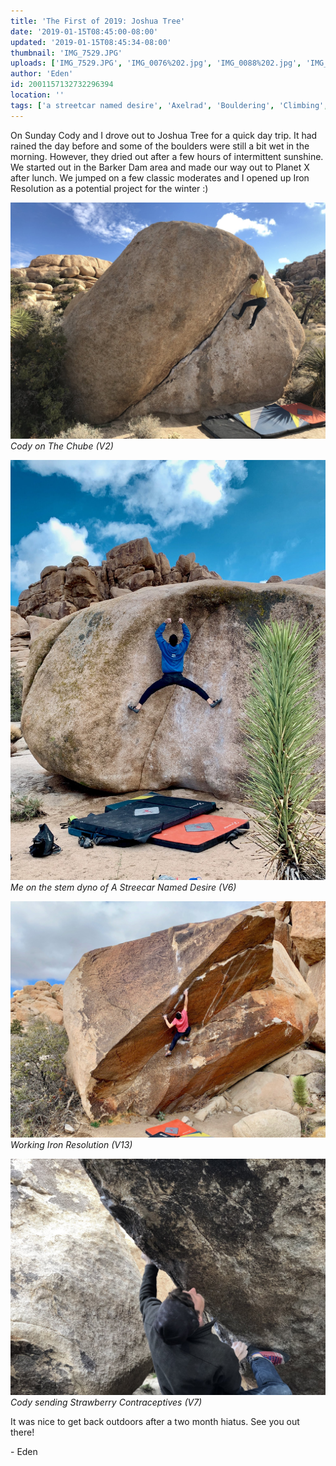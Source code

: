 ```yaml
---
title: 'The First of 2019: Joshua Tree'
date: '2019-01-15T08:45:00-08:00'
updated: '2019-01-15T08:45:34-08:00'
thumbnail: 'IMG_7529.JPG'
uploads: ['IMG_7529.JPG', 'IMG_0076%202.jpg', 'IMG_0088%202.jpg', 'IMG_7549.JPG']
author: 'Eden'
id: 2001157132732296394
location: ''
tags: ['a streetcar named desire', 'Axelrad', 'Bouldering', 'Climbing', 'granite', 'Joshua', 'joshua tree', 'the chube', 'Tree']
---
```


On Sunday Cody and I drove out to Joshua Tree for a quick day trip. It had rained the day before and some of the boulders were still a bit wet in the morning. However, they dried out after a few hours of intermittent sunshine. We started out in the Barker Dam area and made our way out to Planet X after lunch. We jumped on a few classic moderates and I opened up Iron Resolution as a potential project for the winter :)

![Cody on The Chube (V2)](uploads/IMG_7529.JPG)*Cody on The Chube (V2)*

![Me on the stem dyno of A Streecar Named Desire (V6)](uploads/IMG_0076%202.jpg)*Me on the stem dyno of A Streecar Named Desire (V6)*

![Working Iron Resolution (V13)](uploads/IMG_0088%202.jpg)*Working Iron Resolution (V13)*

![Cody sending Strawberry Contraceptives (V7)](uploads/IMG_7549.JPG)*Cody sending Strawberry Contraceptives (V7)*

It was nice to get back outdoors after a two month hiatus. See you out there!

\- Eden
